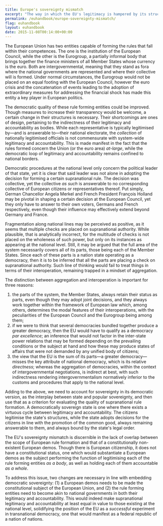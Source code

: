 ```yaml
---
title: Europe's sovereignty mismatch
excerpt: "The way in which the EU's legitimacy is hampered by its structural sovereignty mismatch."
permalink: /euhandbook/europe-sovereignty-mismatch/
flag: euhandbook
layout: euhandbook
date: 2015-11-08T00:14:00+00:00
---
```

The European Union has two entities capable of forming the rules that fall within their competences. The one is the institution of the European Council, while the other is the Eurogroup, a partially informal body that brings together the finance ministers of all Member States whose currency is the euro. Both are intergovernmental, meaning that they stand as fora where the national governments are represented and where their collective will is formed. Under normal circumstances, the Eurogroup would not be placed on an equal footing with the European Council, however the euro crisis and the concatenation of events leading to the adoption of extraordinary measures for addressing the financial shock has made this entity a key player in European politics.

The democratic quality of these rule forming entities could be improved. Though measures to increase their transparency would be welcome, a certain change in their structures is necessary. Their shortcomings are ones of design, pertaining to the indirectness of their legitimacy and accountability as bodies. While each representative is typically legitimised by—and is answerable to—their national electorate, the *collection* of nationally legitimised officials is not commensurate with system-wide legitimacy and accountability. This is made manifest in the fact that the rules formed concern the Union (or the euro area) *at-large*, while the democratic loop of legitimacy and accountability remains confined to national borders.

Democratic procedures at the national level only concern the political leader of that state, yet it is clear that said leader was not alone in adopting the decision for forming a certain supranational rule. The decision was collective, yet the collective *as such* is answerable to no corresponding collective of European citizens or representatives thereof. Put simply, German Chancellor Angela Merkel and French President François Holland may be pivotal in shaping a certain decision at the European Council, yet they only have to answer to their own voters, Germans and French respectively, even though their influence may effectively extend beyond Germany and France.

Fragmentation along national lines may be perceived as positive, as it seems that multiple checks are placed on supranational authority. While plausible, that is analytically incorrect, for the multitude of checks is not placed on the wholeness of such power, but only on its instances as appearing at the national level. Still, it may be argued that the full area of the system necessarily covers all of its parts, those being each of the Member States. Since each of these parts is a nation state operating as a democracy, then it is to be inferred that all the parts are placing a check on supranational authority. Such line of thinking would fail to treat things in terms of their interoperation, remaining trapped in a mindset of aggregation.

The distinction between aggregation and interoperation is important for three reasons:

1. the parts of the system, the Member States, always retain their status as parts, even though they may adopt joint decisions, and they always work together within the framework of European law which, among others, determines the modal features of their interoperations, with the peculiarities of the European Council and the Eurogroup being among them;
2. if we were to think that several democracies bundled together produce a greater democracy, then the EU would have to qualify as a democracy *par excellence*; an inference that would not factor in the inter-state power relations that may be formed depending on the prevailing conditions or the subject at hand and how these may produce states of affairs that were not demanded by any unified body of citizens;
3. the view that the EU is the sum of its parts—a greater democracy—misses the key attribute of national democracy, which is its relative *directness*; whereas the aggregation of democracies, within the context of intergovernmental negotiations, is indirect at best, with such indirectness rendering intergovernmentalism normatively inferior to the customs and procedures that apply to the national level.

Adding to the above, we need to account for sovereignty in its democratic version, as the interplay between state and popular sovereignty, and then use that as a criterion for evaluating the quality of supranational rule formation. A democratically sovereign state is one where there exists a virtuous cycle between legitimacy and accountability. The citizens legitimise the state's structures, while the state adopts decisions for the citizens in line with the promotion of the common good, always remaining answerable to them, and always bound by the state's legal order.

The EU's sovereignty mismatch is discernible in the lack of overlap between the scope of European rule formation and that of a constitutionally non-existent European demos. Though there is European citizenship, it does not have a constitutional status, one which would substantiate a European demos as the subject performing the function of legitimising each of the rule forming entities *as a body*, as well as holding each of them accountable *as a whole*.

To address this issue, two changes are necessary in line with embedding democratic sovereignty: (1) a European demos needs to be made the constitutional subject of the European Union, and (2) the rule forming entities need to become akin to national governments in both their legitimacy and accountability. This would indeed make supranational legitimacy and accountability at least equal in value to those existing at the national level, solidifying the position of the EU as a *successful* experiment in transnational democracy, one that would manifest as a federal republic of a nation of nations.
